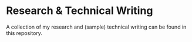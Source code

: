 # Research & Technical Writing
A collection of my research and (sample) technical writing can be found in this repository.
